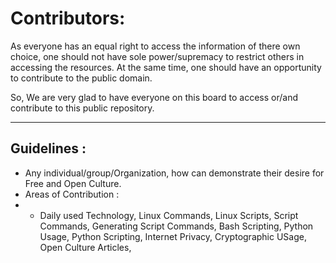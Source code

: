 # Contributors:

As everyone has an equal right to access the information of there own choice, one should not have sole power/supremacy to restrict others in accessing the resources. At the same time, one should have an opportunity to contribute to the public domain.

So, We are very glad to have everyone on this board to access or/and contribute to this public repository.

----------------------------------

## Guidelines : 
* Any individual/group/Organization, how can demonstrate their desire for Free and Open Culture.
* Areas of Contribution : 
* * Daily used Technology, Linux Commands, Linux Scripts, Script Commands, Generating Script Commands, Bash Scripting, Python Usage, Python Scripting, Internet Privacy, Cryptographic USage, Open Culture Articles, 


